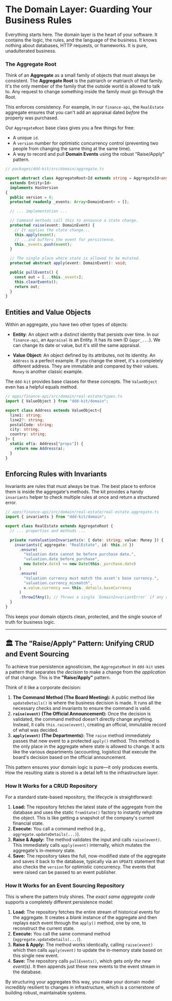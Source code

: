 # The Domain Layer: Guarding Your Business Rules

Everything starts here. The domain layer is the heart of your software. It contains the logic, the rules, and the language of the business. It knows nothing about databases, HTTP requests, or frameworks. It is pure, unadulterated business.

### The Aggregate Root

Think of an **Aggregate** as a small family of objects that must always be consistent. The **Aggregate Root** is the patriarch or matriarch of that family. It's the only member of the family that the outside world is allowed to talk to. Any request to change something inside the family must go through the Root.

This enforces consistency. For example, in our `finance-api`, the `RealEstate` aggregate ensures that you can't add an appraisal dated *before* the property was purchased.

Our `AggregateRoot` base class gives you a few things for free:
* A unique `id`.
* A `version` number for optimistic concurrency control (preventing two people from changing the same thing at the same time).
* A way to record and pull **Domain Events** using the robust "Raise/Apply" pattern.

```typescript
// packages/ddd-kit/src/domain/aggregate.ts

export abstract class AggregateRoot<Id extends string = AggregateId<any>>
  extends Entity<Id>
  implements HasVersion
{ 
  public version = 0;
  protected readonly _events: Array<DomainEvent> = []; 

  // ... implementation ...

  // Command methods call this to announce a state change.
  protected raise(event: DomainEvent) {
    // It applies the state change...
    this.apply(event);
    // ...and buffers the event for persistence.
    this._events.push(event);
  }

  // The single place where state is allowed to be mutated.
  protected abstract apply(event: DomainEvent): void;

  public pullEvents() {
    const out = [...this._events];
    this.clearEvents();
    return out;
  }
}
```

## Entities and Value Objects

Within an aggregate, you have two other types of objects:

- **Entity**: An object with a distinct identity that persists over time. In our `finance-api`, an `Appraisal` is an Entity. It has its own ID (`appr_...`). We can change its date or value, but it's still the same appraisal.

- **Value Object**: An object defined by its attributes, not its identity. An `Address` is a perfect example. If you change the street, it's a completely different address. They are immutable and compared by their values. `Money` is another classic example.

The `ddd-kit` provides base classes for these concepts. The `ValueObject` even has a helpful equals method.

```typescript
// apps/finance-api/src/domain/real-estate/types.ts
import { ValueObject } from "ddd-kit/domain";

export class Address extends ValueObject<{
  line1: string;
  line2?: string;
  postalCode: string;
  city: string;
  country: string;
}> {
  static of(a: Address["props"]) {
    return new Address(a);
  }
}
```

## Enforcing Rules with Invariants

Invariants are rules that must always be true. The best place to enforce them is inside the aggregate's methods. The kit provides a handy `invariants` helper to check multiple rules at once and return a structured error.

```typescript
// apps/finance-api/src/domain/real-estate/real-estate.aggregate.ts
import { invariants } from "ddd-kit/domain";

export class RealEstate extends AggregateRoot {
  // ... properties and methods ...

  private runValuationInvariants(v: { date: string; value: Money }) {
    invariants({ aggregate: "RealEstate", id: this.id })
      .ensure(
        "Valuation date cannot be before purchase date.",
        "valuation.date_before_purchase",
        new Date(v.date) >= new Date(this._purchase.date) 
      )
      .ensure(
        "Valuation currency must match the asset's base currency.",
        "valuation.currency_mismatch",
        v.value.currency === this._details.baseCurrency
      )
      .throwIfAny(); // Throws a single `DomainInvariantError` if any check fails
  } 
}
``` 

This keeps your domain objects clean, protected, and the single source of truth for business logic.

---

## 🏛️ The "Raise/Apply" Pattern: Unifying CRUD and Event Sourcing

To achieve true persistence agnosticism, the `AggregateRoot` in `ddd-kit` uses a pattern that separates the *decision* to make a change from the *application* of that change. This is the **"Raise/Apply"** pattern.

Think of it like a corporate decision:
1.  **The Command Method (The Board Meeting):** A public method like `updateDetails()` is where the business decision is made. It runs all the necessary checks and invariants to ensure the command is valid.
2.  **`raise(event)` (The Official Announcement):** Once the decision is validated, the command method doesn't directly change anything. Instead, it calls `this.raise(event)`, creating an official, immutable record of what was decided.
3.  **`apply(event)` (The Departments):** The `raise` method immediately passes that new event to a protected `apply()` method. This method is the only place in the aggregate where state is allowed to change. It acts like the various departments (accounting, logistics) that execute the board's decision based on the official announcement.

This pattern ensures your domain logic is pure—it only produces events. How the resulting state is stored is a detail left to the infrastructure layer.

### How It Works for a CRUD Repository

For a standard state-based repository, the lifecycle is straightforward:

1.  **Load:** The repository fetches the latest state of the aggregate from the database and uses the static `fromState()` factory to instantly rehydrate the object. This is like getting a snapshot of the company's current financial state.
2.  **Execute:** You call a command method (e.g., `aggregate.updateDetails(...)`).
3.  **Raise & Apply:** The method validates the input and calls `raise(event)`. This immediately calls `apply(event)` internally, which mutates the aggregate's in-memory state.
4.  **Save:** The repository takes the full, now-modified state of the aggregate and saves it back to the database, typically via an `UPDATE` statement that also checks the `version` for optimistic concurrency. The events that were raised can be passed to an event publisher.

### How It Works for an Event Sourcing Repository

This is where the pattern truly shines. The *exact same aggregate code* supports a completely different persistence model:

1.  **Load:** The repository fetches the entire stream of historical events for the aggregate. It creates a *blank* instance of the aggregate and then replays each event through the `apply()` method, one by one, to reconstruct the current state.
2.  **Execute:** You call the same command method (`aggregate.updateDetails(...)`).
3.  **Raise & Apply:** The method works identically, calling `raise(event)` which then calls `apply(event)` to update the in-memory state based on this single new event.
4.  **Save:** The repository calls `pullEvents()`, which gets *only the new event(s)*. It then appends just these new events to the event stream in the database.

By structuring your aggregates this way, you make your domain model incredibly resilient to changes in infrastructure, which is a cornerstone of building robust, maintainable systems.